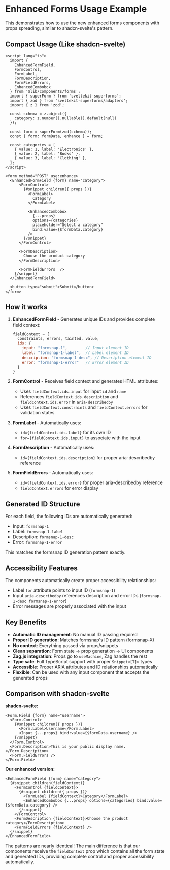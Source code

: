 # Enhanced Forms Usage Example

This demonstrates how to use the new enhanced forms components with props spreading, similar to shadcn-svelte's pattern.

## Compact Usage (Like shadcn-svelte)

```svelte
<script lang="ts">
  import { 
    EnhancedFormField, 
    FormControl, 
    FormLabel, 
    FormDescription, 
    FormFieldErrors, 
    EnhancedCombobox 
  } from '$lib/components/forms';
  import { superForm } from 'sveltekit-superforms';
  import { zod } from 'sveltekit-superforms/adapters';
  import { z } from 'zod';

  const schema = z.object({
    category: z.number().nullable().default(null)
  });

  const form = superForm(zod(schema));
  const { form: formData, enhance } = form;

  const categories = [
    { value: 1, label: 'Electronics' },
    { value: 2, label: 'Books' },
    { value: 3, label: 'Clothing' },
  ];
</script>

<form method="POST" use:enhance>
  <EnhancedFormField {form} name="category">
      <FormControl>
        {#snippet children({ props })}
          <FormLabel>
            Category
          </FormLabel>
          
          <EnhancedCombobox 
            {...props} 
            options={categories} 
            placeholder="Select a category"
            bind:value={$formData.category}
          />
        {/snippet}
      </FormControl>
      
      <FormDescription>
        Choose the product category
      </FormDescription>
      
      <FormFieldErrors  />
    {/snippet}
  </EnhancedFormField>
  
  <button type="submit">Submit</button>
</form>
```

## How it works

1. **EnhancedFormField** - Generates unique IDs and provides complete field context:
   ```js
   fieldContext = {
     constraints, errors, tainted, value,
     ids: {
       input: "formsnap-1",        // Input element ID
       label: "formsnap-1-label",  // Label element ID  
       description: "formsnap-1-desc", // Description element ID
       error: "formsnap-1-error"   // Error element ID
     }
   }
   ```

2. **FormControl** - Receives field context and generates HTML attributes:
   - Uses `fieldContext.ids.input` for input `id` and `name`
   - References `fieldContext.ids.description` and `fieldContext.ids.error` in `aria-describedby`
   - Uses `fieldContext.constraints` and `fieldContext.errors` for validation states

3. **FormLabel** - Automatically uses:
   - `id={fieldContext.ids.label}` for its own ID
   - `for={fieldContext.ids.input}` to associate with the input

4. **FormDescription** - Automatically uses:
   - `id={fieldContext.ids.description}` for proper aria-describedby reference

5. **FormFieldErrors** - Automatically uses:
   - `id={fieldContext.ids.error}` for proper aria-describedby reference
   - `fieldContext.errors` for error display

## Generated ID Structure

For each field, the following IDs are automatically generated:
- Input: `formsnap-1`
- Label: `formsnap-1-label`  
- Description: `formsnap-1-desc`
- Error: `formsnap-1-error`

This matches the formsnap ID generation pattern exactly.

## Accessibility Features

The components automatically create proper accessibility relationships:
- Label `for` attribute points to input ID (`formsnap-1`)
- Input `aria-describedby` references description and error IDs (`formsnap-1-desc formsnap-1-error`)
- Error messages are properly associated with the input

## Key Benefits

- **Automatic ID management**: No manual ID passing required
- **Proper ID generation**: Matches formsnap's ID pattern (formsnap-X)
- **No context**: Everything passed via props/snippets
- **Clean separation**: Form state → prop generation → UI components
- **Zag.js integration**: Props go to `useMachine`, Zag handles the rest
- **Type safe**: Full TypeScript support with proper `Snippet<[T]>` types
- **Accessible**: Proper ARIA attributes and ID relationships automatically
- **Flexible**: Can be used with any input component that accepts the generated props

## Comparison with shadcn-svelte

**shadcn-svelte:**
```svelte
<Form.Field {form} name="username">
  <Form.Control>
    {#snippet children({ props })}
      <Form.Label>Username</Form.Label>
      <Input {...props} bind:value={$formData.username} />
    {/snippet}
  </Form.Control>
  <Form.Description>This is your public display name.</Form.Description>
  <Form.FieldErrors />
</Form.Field>
```

**Our enhanced version:**
```svelte
<EnhancedFormField {form} name="category">
  {#snippet children(fieldContext)}
    <FormControl {fieldContext}>
      {#snippet children({ props })}
        <FormLabel {fieldContext}>Category</FormLabel>
        <EnhancedCombobox {...props} options={categories} bind:value={$formData.category} />
      {/snippet}
    </FormControl>
    <FormDescription {fieldContext}>Choose the product category</FormDescription>
    <FormFieldErrors {fieldContext} />
  {/snippet}
</EnhancedFormField>
```

The patterns are nearly identical! The main difference is that our components receive the `fieldContext` prop which contains all the form state and generated IDs, providing complete control and proper accessibility automatically.
